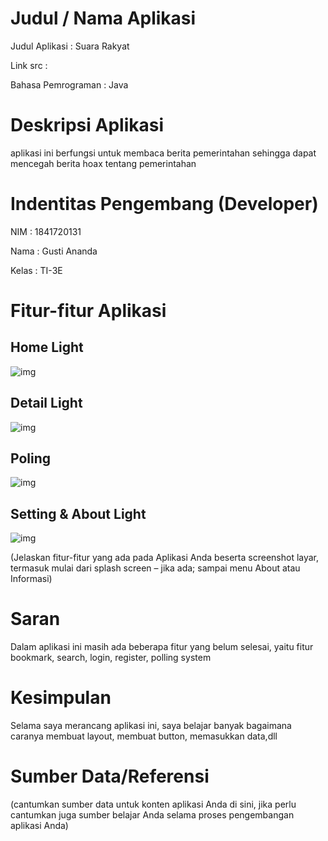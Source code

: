 
# Judul / Nama Aplikasi

Judul Aplikasi : Suara Rakyat

Link src    :

Bahasa Pemrograman  : Java


# Deskripsi Aplikasi
aplikasi ini berfungsi untuk membaca berita pemerintahan sehingga dapat
mencegah berita hoax tentang pemerintahan

# Indentitas Pengembang (Developer)
NIM     : 1841720131

Nama    : Gusti Ananda

Kelas   : TI-3E

# Fitur-fitur Aplikasi

## Home Light
![img](IMG/MenuLight.jpg)

## Detail Light
![img](IMG/DetailLight.jpg)

## Poling
![img](IMG/Polling.jpg)

## Setting & About Light
![img](IMG/SettingLight.jpg)

(Jelaskan fitur-fitur yang ada pada Aplikasi Anda beserta screenshot layar, termasuk mulai
dari splash screen – jika ada; sampai menu About atau Informasi)


# Saran
Dalam aplikasi ini masih ada beberapa fitur yang belum selesai, yaitu fitur bookmark, search, login, register, polling system

# Kesimpulan

Selama saya merancang aplikasi ini, saya belajar banyak bagaimana caranya membuat layout, membuat button, memasukkan data,dll


# Sumber Data/Referensi
(cantumkan sumber data untuk konten aplikasi Anda di sini, jika perlu cantumkan juga
sumber belajar Anda selama proses pengembangan aplikasi Anda)






